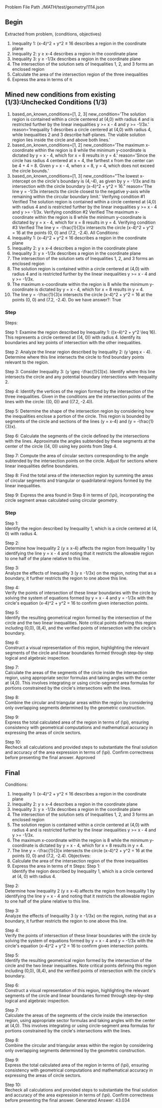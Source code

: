 Problem File Path
./MATH/test/geometry/1114.json
## Begin
Extracted from problem, (conditions, objectives)
1. Inequality 1: (x-4)^2 + y^2 ≤ 16 describes a region in the coordinate plane
2. Inequality 2: y ≥ x-4 describes a region in the coordinate plane
3. Inequality 3: y ≥ -1/3x describes a region in the coordinate plane
4. The intersection of the solution sets of Inequalities 1, 2, and 3 forms an enclosed region
1. Calculate the area of the intersection region of the three inequalities
2. Express the area in terms of π
## Mined new conditions from existing (1/3):Unchecked Conditions (1/3)
1. based_on_known_conditions=[1, 2, 3] new_condition='The solution region is contained within a circle centered at (4,0) with radius 4 and is restricted further by the linear inequalities y >= x - 4 and y >= -1/3x.' reason='Inequality 1 describes a circle centered at (4,0) with radius 4, while Inequalities 2 and 3 describe half-planes. The viable solution region lies inside the circle and above both lines.'
2. based_on_known_conditions=[1, 2] new_condition='The maximum x-coordinate within the region is 8 while the minimum y-coordinate is dictated by y = x - 4, which for x = 8 results in y = 4.' reason='Since the circle has radius 4 centered at x = 4, the farthest x from the center can be 4 + 4 = 8. Given y = x - 4, when x = 8, y = 4, which does not exceed the circle bounds.'
3. based_on_known_conditions=[1, 3] new_condition="The lowest x-intercept on the circle's boundary is (4,-4), as given by y = -1/3x and its intersection with the circle boundary (x-4)^2 + y^2 = 16." reason='The line y = -1/3x intersects the circle closest to the negative y-axis while remaining within the circular boundary limit.'
Verifying condition #1
Verified
The solution region is contained within a circle centered at (4,0) with radius 4 and is restricted further by the linear inequalities y >= x - 4 and y >= -1/3x.
Verifying condition #2
Verified
The maximum x-coordinate within the region is 8 while the minimum y-coordinate is dictated by y = x - 4, which for x = 8 results in y = 4.
Verifying condition #3
Verified
The line y = -\frac{1}{3}x intersects the circle (x-4)^2 + y^2 = 16 at the points (0, 0) and (7.2, -2.4).
All Conditions: 
1. Inequality 1: (x-4)^2 + y^2 ≤ 16 describes a region in the coordinate plane
2. Inequality 2: y ≥ x-4 describes a region in the coordinate plane
3. Inequality 3: y ≥ -1/3x describes a region in the coordinate plane
4. The intersection of the solution sets of Inequalities 1, 2, and 3 forms an enclosed region
5. The solution region is contained within a circle centered at (4,0) with radius 4 and is restricted further by the linear inequalities y >= x - 4 and y >= -1/3x.
6. The maximum x-coordinate within the region is 8 while the minimum y-coordinate is dictated by y = x - 4, which for x = 8 results in y = 4.
7. The line y = -\frac{1}{3}x intersects the circle (x-4)^2 + y^2 = 16 at the points (0, 0) and (7.2, -2.4).
Do we have answer?: True
### Step
Steps:

Step 1:
Examine the region described by Inequality 1: \((x-4)^2 + y^2 \leq 16\). This represents a circle centered at \((4, 0)\) with radius 4. Identify its boundaries and key points of intersection with the other inequalities.

Step 2:
Analyze the linear region described by Inequality 2: \(y \geq x - 4\). Determine where this line intersects the circle to find boundary points relevant to the region.

Step 3:
Consider Inequality 3: \(y \geq -\frac{1}{3}x\). Identify where this line intersects the circle and any potential boundary intersections with Inequality 2.

Step 4:
Identify the vertices of the region formed by the intersection of the three inequalities. Given in the conditions are the intersection points of the lines with the circle: \((0, 0)\) and \((7.2, -2.4)\).

Step 5:
Determine the shape of the intersection region by considering how the inequalities enclose a portion of the circle. This region is bounded by segments of the circle and sections of the lines \(y = x-4\) and \(y = -\frac{1}{3}x\).

Step 6:
Calculate the segments of the circle defined by the intersections with the lines. Approximate the angles subtended by these segments at the center of the circle \((4, 0)\) using key points from Step 4.

Step 7:
Compute the area of circular sectors corresponding to the angle subtended by the intersection points on the circle. Adjust for sections where linear inequalities define boundaries.

Step 8:
Find the total area of the intersection region by summing the areas of circular segments and triangular or quadrilateral regions formed by the linear inequalities.

Step 9:
Express the area found in Step 8 in terms of \(\pi\), incorporating the circle segment areas calculated using circular geometry.
### Step
Step 1:  
Identify the region described by Inequality 1, which is a circle centered at (4, 0) with radius 4.

Step 2:  
Determine how Inequality 2 (y ≥ x-4) affects the region from Inequality 1 by identifying the line y = x - 4 and noting that it restricts the allowable region to one half of the plane relative to this line.

Step 3:  
Analyze the effects of Inequality 3 (y ≥ -1/3x) on the region, noting that as a boundary, it further restricts the region to one above this line.

Step 4:  
Verify the points of intersection of these linear boundaries with the circle by solving the system of equations formed by y = x - 4 and y = -1/3x with the circle's equation (x-4)^2 + y^2 = 16 to confirm given intersection points.

Step 5:  
Identify the resulting geometrical region formed by the intersection of the circle and the two linear inequalities. Note critical points defining this region including (0,0), (8,4), and the verified points of intersection with the circle's boundary.

Step 6:  
Construct a visual representation of this region, highlighting the relevant segments of the circle and linear boundaries formed through step-by-step logical and algebraic inspection.

Step 7:  
Calculate the areas of the segments of the circle inside the intersection region, using appropriate sector formulas and taking angles with the center at (4,0). This involves integrating or using circle-segment area formulas for portions constrained by the circle's intersections with the lines.

Step 8:  
Combine the circular and triangular areas within the region by considering only overlapping segments determined by the geometric construction.

Step 9:  
Express the total calculated area of the region in terms of \(\pi\), ensuring consistency with geometrical computations and mathematical accuracy in expressing the areas of circle sectors.

Step 10:  
Recheck all calculations and provided steps to substantiate the final solution and accuracy of the area expression in terms of \(\pi\). Confirm correctness before presenting the final answer.
Approved
## Final
Conditions:
1. Inequality 1: (x-4)^2 + y^2 ≤ 16 describes a region in the coordinate plane
2. Inequality 2: y ≥ x-4 describes a region in the coordinate plane
3. Inequality 3: y ≥ -1/3x describes a region in the coordinate plane
4. The intersection of the solution sets of Inequalities 1, 2, and 3 forms an enclosed region
5. The solution region is contained within a circle centered at (4,0) with radius 4 and is restricted further by the linear inequalities y >= x - 4 and y >= -1/3x.
6. The maximum x-coordinate within the region is 8 while the minimum y-coordinate is dictated by y = x - 4, which for x = 8 results in y = 4.
7. The line y = -\frac{1}{3}x intersects the circle (x-4)^2 + y^2 = 16 at the points (0, 0) and (7.2, -2.4).
Objectives:
1. Calculate the area of the intersection region of the three inequalities
2. Express the area in terms of π
Steps:
Step 1:  
Identify the region described by Inequality 1, which is a circle centered at (4, 0) with radius 4.

Step 2:  
Determine how Inequality 2 (y ≥ x-4) affects the region from Inequality 1 by identifying the line y = x - 4 and noting that it restricts the allowable region to one half of the plane relative to this line.

Step 3:  
Analyze the effects of Inequality 3 (y ≥ -1/3x) on the region, noting that as a boundary, it further restricts the region to one above this line.

Step 4:  
Verify the points of intersection of these linear boundaries with the circle by solving the system of equations formed by y = x - 4 and y = -1/3x with the circle's equation (x-4)^2 + y^2 = 16 to confirm given intersection points.

Step 5:  
Identify the resulting geometrical region formed by the intersection of the circle and the two linear inequalities. Note critical points defining this region including (0,0), (8,4), and the verified points of intersection with the circle's boundary.

Step 6:  
Construct a visual representation of this region, highlighting the relevant segments of the circle and linear boundaries formed through step-by-step logical and algebraic inspection.

Step 7:  
Calculate the areas of the segments of the circle inside the intersection region, using appropriate sector formulas and taking angles with the center at (4,0). This involves integrating or using circle-segment area formulas for portions constrained by the circle's intersections with the lines.

Step 8:  
Combine the circular and triangular areas within the region by considering only overlapping segments determined by the geometric construction.

Step 9:  
Express the total calculated area of the region in terms of \(\pi\), ensuring consistency with geometrical computations and mathematical accuracy in expressing the areas of circle sectors.

Step 10:  
Recheck all calculations and provided steps to substantiate the final solution and accuracy of the area expression in terms of \(\pi\). Confirm correctness before presenting the final answer.
Generated Answer: 
43.034